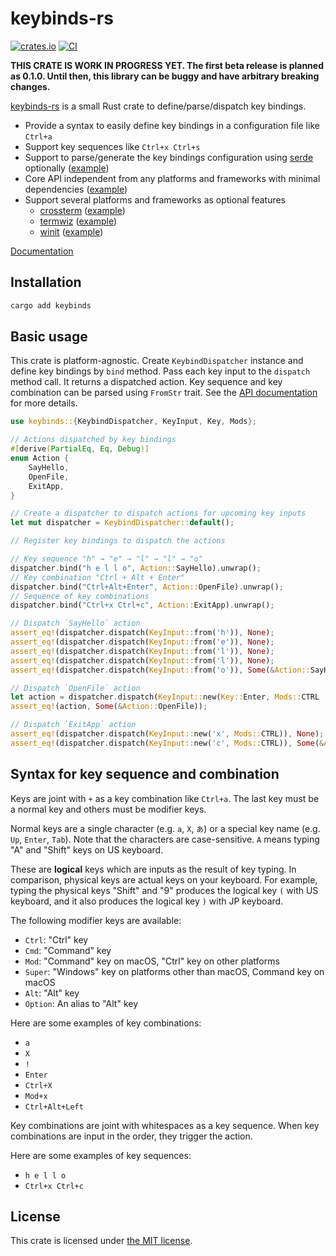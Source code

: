 keybinds-rs
===========
[![crates.io][crate-badge]][crates-io]
[![CI][ci-badge]][ci]

**THIS CRATE IS WORK IN PROGRESS YET. The first beta release is planned as 0.1.0. Until then, this
library can be buggy and have arbitrary breaking changes.**

[keybinds-rs][crates-io] is a small Rust crate to define/parse/dispatch key bindings.

- Provide a syntax to easily define key bindings in a configuration file like `Ctrl+a`
- Support key sequences like `Ctrl+x Ctrl+s`
- Support to parse/generate the key bindings configuration using [serde][] optionally ([example](./examples/serde.rs))
- Core API independent from any platforms and frameworks with minimal dependencies ([example](./examples/minimal.rs))
- Support several platforms and frameworks as optional features
  - [crossterm][] ([example](./examples/crossterm.rs))
  - [termwiz][] ([example](./examples/termwiz.rs))
  - [winit][] ([example](./examples/winit.rs))

[Documentation][api-doc]

## Installation

```sh
cargo add keybinds
```

## Basic usage

This crate is platform-agnostic. Create `KeybindDispatcher` instance and define key bindings by `bind` method.
Pass each key input to the `dispatch` method call. It returns a dispatched action. Key sequence and key combination
can be parsed using `FromStr` trait. See the [API documentation][api-doc] for more details.

```rust
use keybinds::{KeybindDispatcher, KeyInput, Key, Mods};

// Actions dispatched by key bindings
#[derive(PartialEq, Eq, Debug)]
enum Action {
    SayHello,
    OpenFile,
    ExitApp,
}

// Create a dispatcher to dispatch actions for upcoming key inputs
let mut dispatcher = KeybindDispatcher::default();

// Register key bindings to dispatch the actions

// Key sequence "h" → "e" → "l" → "l" → "o"
dispatcher.bind("h e l l o", Action::SayHello).unwrap();
// Key combination "Ctrl + Alt + Enter"
dispatcher.bind("Ctrl+Alt+Enter", Action::OpenFile).unwrap();
// Sequence of key combinations
dispatcher.bind("Ctrl+x Ctrl+c", Action::ExitApp).unwrap();

// Dispatch `SayHello` action
assert_eq!(dispatcher.dispatch(KeyInput::from('h')), None);
assert_eq!(dispatcher.dispatch(KeyInput::from('e')), None);
assert_eq!(dispatcher.dispatch(KeyInput::from('l')), None);
assert_eq!(dispatcher.dispatch(KeyInput::from('l')), None);
assert_eq!(dispatcher.dispatch(KeyInput::from('o')), Some(&Action::SayHello));

// Dispatch `OpenFile` action
let action = dispatcher.dispatch(KeyInput::new(Key::Enter, Mods::CTRL | Mods::ALT));
assert_eq!(action, Some(&Action::OpenFile));

// Dispatch `ExitApp` action
assert_eq!(dispatcher.dispatch(KeyInput::new('x', Mods::CTRL)), None);
assert_eq!(dispatcher.dispatch(KeyInput::new('c', Mods::CTRL)), Some(&Action::ExitApp));
```

## Syntax for key sequence and combination

Keys are joint with `+` as a key combination like `Ctrl+a`. The last key must be a normal key and others must be modifier
keys.

Normal keys are a single character (e.g. `a`, `X`, `あ`) or a special key name (e.g. `Up`, `Enter`, `Tab`). Note that
the characters are case-sensitive. `A` means typing "A" and "Shift" keys on US keyboard.

These are **logical** keys which are inputs as the result of key typing. In comparison, physical keys are actual keys on
your keyboard. For example, typing the physical keys "Shift" and "9" produces the logical key `(` with US keyboard, and
it also produces the logical key `)` with JP keyboard.

The following modifier keys are available:

- `Ctrl`: "Ctrl" key
- `Cmd`: "Command" key
- `Mod`: "Command" key on macOS, "Ctrl" key on other platforms
- `Super`: "Windows" key on platforms other than macOS, Command key on macOS
- `Alt`: "Alt" key
- `Option`: An alias to "Alt" key

Here are some examples of key combinations:

- `a`
- `X`
- `!`
- `Enter`
- `Ctrl+X`
- `Mod+x`
- `Ctrl+Alt+Left`

Key combinations are joint with whitespaces as a key sequence. When key combinations are input in the order, they
trigger the action.

Here are some examples of key sequences:

- `h e l l o`
- `Ctrl+x Ctrl+c`

## License

This crate is licensed under [the MIT license](./LICENSE.txt).

[crate-badge]: https://img.shields.io/crates/v/keybinds
[ci-badge]: https://github.com/rhysd/keybinds-rs/actions/workflows/ci.yml/badge.svg
[ci]: https://github.com/rhysd/keybinds-rs/actions/workflows/ci.yml
[crates-io]: https://crates.io/crates/keybinds
[serde]: https://serde.rs/
[crossterm]: https://crates.io/crates/crossterm
[winit]: https://crates.io/crates/winit
[termwiz]: https://crates.io/crates/termwiz
[api-doc]: https://docs.rs/keybinds/latest/keybinds/
[toml]: https://crates.io/crates/toml
